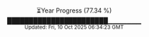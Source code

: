 <p align="center">
⏳Year Progress (77.34 %) <br>
███████████████████████▁▁▁▁▁▁▁ <br>
<sub>Updated: Fri, 10 Oct 2025 06:34:23 GMT</sub>
</p>


